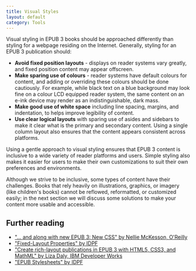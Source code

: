 ```yaml
---
title: Visual Styles
layout: default
category: Tools
---
```

Visual styling in EPUB 3 books should be approached differently than styling for a webpage residing on the Internet. Generally, styling for an EPUB 3 publication should:

* **Avoid fixed position layouts** - displays on reader systems vary greatly, and fixed position content may appear offscreen.
* **Make sparing use of colours** - reader systems have default colours for content, and adding or overriding these colours should be done cautiously. For example, while black text on a blue background may look fine on a colour LCD equipped reader system, the same content on an e-ink device may render as an indistinguishable, dark mass.
* **Make good use of white space** including line spacing, margins, and indentation, to helps improve legibility of content.
* **Use clear logical layouts** with sparing use of asides and sidebars to make it clear what is the primary and secondary content. Using a single column layout also ensures that the content appears consistent across platforms.

Using a gentle approach to visual styling ensures that EPUB 3 content is inclusive to a wide variety of reader platforms and users. Simple styling also makes it easier for users to make their own customizations to suit their own preferences and environments.

Although we strive to be inclusive, some types of content have their challenges. Books that rely heavily on illustrations, graphics, or imagery (like children's books) cannot be reflowed, reformatted, or customized easily; in the next section we will discuss some solutions to make your content more usable and accessible.

## Further reading ##

* <a rel="nofollow" target="_blank" class="link-external" href="http://toc.oreilly.com/2013/02/and-along-with-epub-3-new-css.html"> "... and along with new EPUB 3: New CSS" by Nellie McKesson, O'Reilly</a>
* <a rel="nofollow" target="_blank" class="link-external" href="http://www.idpf.org/epub/301/spec/epub-publications.html#sec-package-metadata-fxl"> "Fixed-Layout Properties" by IDPF</a>
* <a rel="nofollow" target="_blank" class="link-external" href="http://www.ibm.com/developerworks/library/x-richlayoutepub/"> "Create rich-layout publications in EPUB 3 with HTML5, CSS3, and MathML" by Liza Daly, IBM Developer Works</a>
* <a rel="nofollow" target="_blank" class="link-external" href="http://www.idpf.org/accessibility/guidelines/content/style/color.php"> "EPUB Stylesheets" by IDPF</a>
